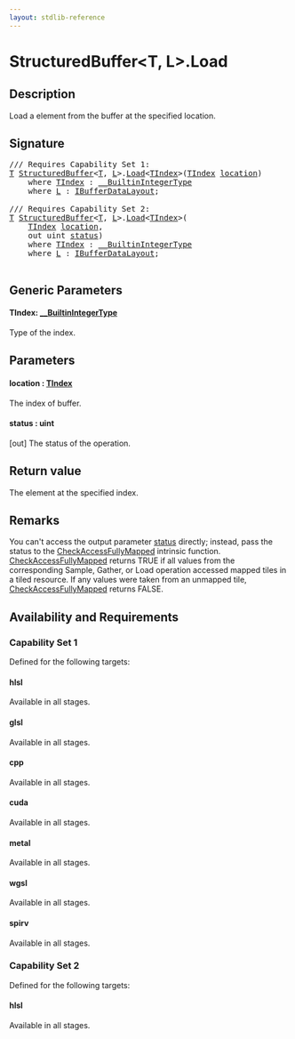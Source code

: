 ```yaml
---
layout: stdlib-reference
---
```


# StructuredBuffer\<T, L\>\.Load

## Description

Load a element from the buffer at the specified location.



## Signature 

<pre>
/// Requires Capability Set 1:
<a href="index.md#typeparam-T" class="code_type">T</a> <a href="index.md" class="code_type">StructuredBuffer</a>&lt;<a href="index.md#typeparam-T" class="code_type">T</a>, <a href="index.md#typeparam-L" class="code_type">L</a>&gt;.<a href="load-0.md">Load</a>&lt;<a href="load-0.md#typeparam-TIndex" class="code_type">TIndex</a>&gt;(<a href="load-0.md#typeparam-TIndex" class="code_type">TIndex</a> <a href="load-0.md#decl-location" class="code_param">location</a>)
    <span class='code_keyword'>where</span> <a href="load-0.md#typeparam-TIndex" class="code_type">TIndex</a> : <a href="../../interfaces/0_builtinintegertype-029g/index.md" class="code_type">__BuiltinIntegerType</a>
    <span class='code_keyword'>where</span> <a href="index.md#typeparam-L" class="code_type">L</a> : <a href="../../interfaces/ibufferdatalayout-017b/index.md" class="code_type">IBufferDataLayout</a>;

/// Requires Capability Set 2:
<a href="index.md#typeparam-T" class="code_type">T</a> <a href="index.md" class="code_type">StructuredBuffer</a>&lt;<a href="index.md#typeparam-T" class="code_type">T</a>, <a href="index.md#typeparam-L" class="code_type">L</a>&gt;.<a href="load-0.md">Load</a>&lt;<a href="load-0.md#typeparam-TIndex" class="code_type">TIndex</a>&gt;(
    <a href="load-0.md#typeparam-TIndex" class="code_type">TIndex</a> <a href="load-0.md#decl-location" class="code_param">location</a>,
    <span class="code_keyword">out</span> <span class="code_keyword">uint</span> <a href="load-0.md#decl-status" class="code_param">status</a>)
    <span class='code_keyword'>where</span> <a href="load-0.md#typeparam-TIndex" class="code_type">TIndex</a> : <a href="../../interfaces/0_builtinintegertype-029g/index.md" class="code_type">__BuiltinIntegerType</a>
    <span class='code_keyword'>where</span> <a href="index.md#typeparam-L" class="code_type">L</a> : <a href="../../interfaces/ibufferdatalayout-017b/index.md" class="code_type">IBufferDataLayout</a>;

</pre>

## Generic Parameters

####  <a id="typeparam-TIndex"></a>TIndex: [\_\_BuiltinIntegerType](../../interfaces/0_builtinintegertype-029g/index.md)
Type of the index.


## Parameters

####  <a id="decl-location"></a>location  : [TIndex](load-0.md#typeparam-TIndex)
The index of buffer.

####  <a id="decl-status"></a>status  : uint
\[out\] The status of the operation.


## Return value
The element at the specified index.


## Remarks

You can't access the output parameter <span class='code'><a href="load-0.md#decl-status" class="code_param">status</a></span> directly; instead,
pass the status to the <span class='code'><a href="../../global-decls/checkaccessfullymapped-05bg.md">CheckAccessFullyMapped</a></span> intrinsic function.
<span class='code'><a href="../../global-decls/checkaccessfullymapped-05bg.md">CheckAccessFullyMapped</a></span> returns TRUE if all values from the corresponding Sample,
Gather, or Load operation accessed mapped tiles in a tiled resource.
If any values were taken from an unmapped tile, <span class='code'><a href="../../global-decls/checkaccessfullymapped-05bg.md">CheckAccessFullyMapped</a></span> returns FALSE.


## Availability and Requirements

### Capability Set 1

Defined for the following targets:

#### hlsl
Available in all stages.

#### glsl
Available in all stages.

#### cpp
Available in all stages.

#### cuda
Available in all stages.

#### metal
Available in all stages.

#### wgsl
Available in all stages.

#### spirv
Available in all stages.


### Capability Set 2

Defined for the following targets:

#### hlsl
Available in all stages.




<script>
// Fix .md links to .html when on ReadTheDocs
if (window.location.hostname.includes('readthedocs') || 
    window.location.hostname.includes('rtfd.io')) {
  document.addEventListener('DOMContentLoaded', function() {
    const links = document.querySelectorAll('a');
    links.forEach(link => {
      if (link.getAttribute('href') && link.getAttribute('href').endsWith('.md')) {
        link.href = link.href.replace(/\.md($|#|\?)/, '.html$1');
      }
    });
  });
}
</script>
